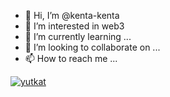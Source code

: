 - 👋 Hi, I’m @kenta-kenta
- 👀 I’m interested in web3
- 🌱 I’m currently learning ...
- 💞️ I’m looking to collaborate on ...
- 📫 How to reach me ...
<p align="left">
  <a href="https://github.com/kenta-kenta/">
    <img src="https://komarev.com/ghpvc/?username=kenta-kenta" alt="yutkat" />
  </a>
<!--   <a href="http://twitter.com/kenta-kenta">
    <img height="20" src="https://img.shields.io/twitter/follow/yutkat?label=Twitter&logo=twitter&style=flat" />
  </a> -->
<!--   <a href="https://github.com/kenta-kenta">
    <img height="20" src="https://img.shields.io/github/followers/kenta-kenta?label=follow&logo=github&style=flat" />
  </a>
  <a href="https://www.reddit.com/user/kenta-kenta">
    <img height="20" src="https://img.shields.io/reddit/user-karma/combined/yutkat?label=Reddit&logo=reddit&style=flat" />
  </a>
  <a href="https://stackoverflow.com/users/5720201/yutkat">
    <img height="20" src="https://img.shields.io/stackexchange/stackoverflow/r/5720201?label=StackOverflow&logo=stack-overflow&style=flat" />
  </a>
  <a href="http://qiita.com/yutkat">
    <img height="20" src="https://qiita-badge.apiapi.app/s/yutkat/posts.svg" />
  </a>
  <//qiita.com/yutkat">
    <img height="20" src="https://qiita-badge.apiapi.app/s/yutkat/contributions.svg" />
  </a>
</p> -->
<!---
kenta-kenta/kenta-kenta is a ✨ special ✨ repository because its `README.md` (this file) appears on your GitHub profile.
You can click the Preview link to take a look at your changes.
--->
